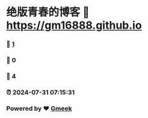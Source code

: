 # 绝版青春的博客 :link: https://gm16888.github.io 
### :page_facing_up: [1](https://gm16888.github.io/tag.html) 
### :speech_balloon: 0 
### :hibiscus: 4 
### :alarm_clock: 2024-07-31 07:15:31 
### Powered by :heart: [Gmeek](https://github.com/Meekdai/Gmeek)
